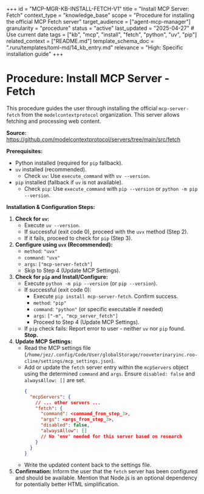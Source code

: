 +++
id = "MCP-MGR-KB-INSTALL-FETCH-V1"
title = "Install MCP Server: Fetch"
context_type = "knowledge_base"
scope = "Procedure for installing the official MCP Fetch server"
target_audience = ["agent-mcp-manager"]
granularity = "procedure"
status = "active"
last_updated = "2025-04-27" # Use current date
tags = ["kb", "mcp", "install", "fetch", "python", "uv", "pip"]
related_context = ["README.md"]
template_schema_doc = ".ruru/templates/toml-md/14_kb_entry.md"
relevance = "High: Specific installation guide"
+++

# Procedure: Install MCP Server - Fetch

This procedure guides the user through installing the official `mcp-server-fetch` from the `modelcontextprotocol` organization. This server allows fetching and processing web content.

**Source:** <https://github.com/modelcontextprotocol/servers/tree/main/src/fetch>

**Prerequisites:**

*   Python installed (required for `pip` fallback).
*   `uv` installed (recommended).
    *   Check `uv`: Use `execute_command` with `uv --version`.
*   `pip` installed (fallback if `uv` is not available).
    *   Check `pip`: Use `execute_command` with `pip --version` or `python -m pip --version`.

**Installation & Configuration Steps:**

1.  **Check for `uv`:**
    *   Execute `uv --version`.
    *   If successful (exit code 0), proceed with the `uvx` method (Step 2).
    *   If it fails, proceed to check for `pip` (Step 3).
2.  **Configure using `uvx` (Recommended):**
    *   `method`: `"uvx"`
    *   `command`: `"uvx"`
    *   `args`: `["mcp-server-fetch"]`
    *   Skip to Step 4 (Update MCP Settings).
3.  **Check for `pip` and Install/Configure:**
    *   Execute `python -m pip --version` (or `pip --version`).
    *   If successful (exit code 0):
        *   Execute `pip install mcp-server-fetch`. Confirm success.
        *   `method`: `"pip"`
        *   `command`: `"python"` (or specific executable if needed)
        *   `args`: `["-m", "mcp_server_fetch"]`
        *   Proceed to Step 4 (Update MCP Settings).
    *   If `pip` check fails: Report error to user - neither `uv` nor `pip` found. **Stop.**
4.  **Update MCP Settings:**
    *   Read the MCP settings file (`/home/jez/.config/Code/User/globalStorage/rooveterinaryinc.roo-cline/settings/mcp_settings.json`).
    *   Add or update the `fetch` server entry within the `mcpServers` object using the determined `command` and `args`. Ensure `disabled: false` and `alwaysAllow: []` are set.
        ```json
        {
          "mcpServers": {
            // ... other servers ...
            "fetch": {
              "command": <command_from_step_3>,
              "args": <args_from_step_3>,
              "disabled": false,
              "alwaysAllow": []
              // No 'env' needed for this server based on research
            }
          }
        }
        ```
    *   Write the updated content back to the settings file.
5.  **Confirmation:** Inform the user that the `fetch` server has been configured and should be available. Mention that Node.js is an optional dependency for potentially better HTML simplification.